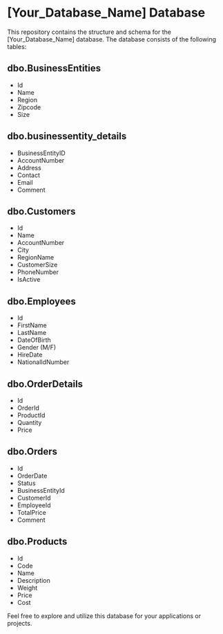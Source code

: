 # [Your_Database_Name] Database

This repository contains the structure and schema for the [Your_Database_Name] database. The database consists of the following tables:

## dbo.BusinessEntities

- Id
- Name
- Region
- Zipcode
- Size

## dbo.businessentity_details

- BusinessEntityID
- AccountNumber
- Address
- Contact
- Email
- Comment

## dbo.Customers

- Id
- Name
- AccountNumber
- City
- RegionName
- CustomerSize
- PhoneNumber
- IsActive

## dbo.Employees

- Id
- FirstName
- LastName
- DateOfBirth
- Gender (M/F)
- HireDate
- NationalIdNumber

## dbo.OrderDetails

- Id
- OrderId
- ProductId
- Quantity
- Price

## dbo.Orders

- Id
- OrderDate
- Status
- BusinessEntityId
- CustomerId
- EmployeeId
- TotalPrice
- Comment

## dbo.Products

- Id
- Code
- Name
- Description
- Weight
- Price
- Cost

Feel free to explore and utilize this database for your applications or projects.